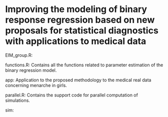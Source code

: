 # Improving the modeling of binary response regression based on new proposals for statistical diagnostics with applications to medical data

EIM_group.R: 

functions.R: Contains all the functions related to parameter estimation of the binary regression model.

app: Application to the proposed methodology to the  medical real data concerning menarche in girls. 

parallel.R: Contains the support code for parallel computation of simulations.

sim: 
